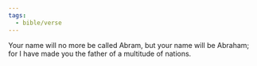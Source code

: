 ```yaml
---
tags:
  - bible/verse
---
```

Your name will no more be called Abram, but your name will be Abraham; for I have made you the father of a multitude of nations.